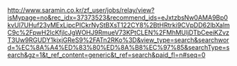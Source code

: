 http://www.saramin.co.kr/zf_user/jobs/relay/view?isMypage=no&rec_idx=37373523&recommend_ids=eJxtzbsNw0AMA9Bp0kvUl7UHuf23yMExLipcPlCkrNyStBXsT122CY8%2BtHRtrki9CVpDD62lbXalmC9c%2FpwH2lcKfjlcJgWOHJ9RmueV73KPtCLEN%2FMhMUljDTbCeeiKZvzT3Uw9RGUDY1kjxjGReS9%2FATn2RKo%3D&view_type=search&searchword=%EC%8A%A4%ED%83%80%ED%8A%B8%EC%97%85&searchType=search&gz=1&t_ref_content=generic&t_ref=search&paid_fl=n#seq=0
